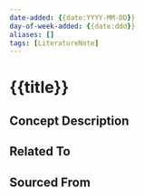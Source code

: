 ```yaml
---
date-added: {{date:YYYY-MM-DD}}
day-of-week-added: {{date:ddd}}
aliases: []
tags: [LiteratureNote]
---
```


# {{title}}

## Concept Description



## Related To


## Sourced From

